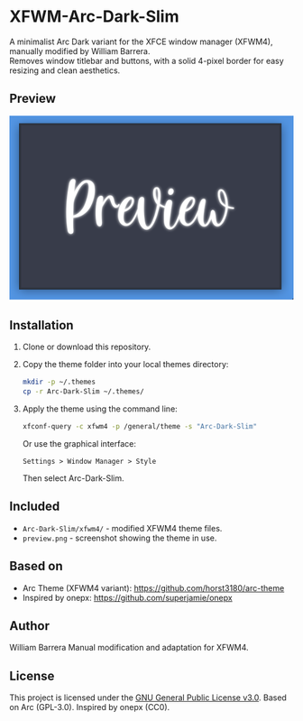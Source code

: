 # XFWM-Arc-Dark-Slim

A minimalist Arc Dark variant for the XFCE window manager (XFWM4), manually modified by William Barrera.  
Removes window titlebar and buttons, with a solid 4-pixel border for easy resizing and clean aesthetics.

## Preview

![preview](preview.png)

## Installation

1. Clone or download this repository.

2. Copy the theme folder into your local themes directory:

   ```bash
   mkdir -p ~/.themes
   cp -r Arc-Dark-Slim ~/.themes/
    ```
3. Apply the theme using the command line:
    ```bash
    xfconf-query -c xfwm4 -p /general/theme -s "Arc-Dark-Slim"
    ```
    Or use the graphical interface:
    ```
    Settings > Window Manager > Style
    ```
    Then select Arc-Dark-Slim.

## Included

- `Arc-Dark-Slim/xfwm4/` - modified XFWM4 theme files.
- `preview.png` - screenshot showing the theme in use.

## Based on
- Arc Theme (XFWM4 variant): https://github.com/horst3180/arc-theme
- Inspired by onepx: https://github.com/superjamie/onepx

## Author

William Barrera
Manual modification and adaptation for XFWM4.

## License
This project is licensed under the [GNU General Public License v3.0](https://www.gnu.org/licenses/gpl-3.0.html).
Based on Arc (GPL-3.0). Inspired by onepx (CC0).
